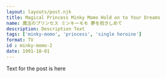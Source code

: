 ```yaml
---
layout: layouts/post.njk
title: Magical Princess Minky Momo Hold on to Your Dreams
name: 魔法のプリンセス ミンキーモモ 夢を抱きしめて
description: Description Text
tags: ['minky-momo', 'princess', 'single heroine']
format: TV
id : minky-momo-2
date: 1991-10-01
---
```


Text for the post is here

